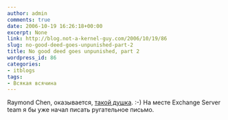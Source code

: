 ```yaml
---
author: admin
comments: true
date: 2006-10-19 16:26:18+00:00
excerpt: None
link: http://blog.not-a-kernel-guy.com/2006/10/19/86
slug: no-good-deed-goes-unpunished-part-2
title: No good deed goes unpunished, part 2
wordpress_id: 86
categories:
- itblogs
tags:
- Всякая всячина
---
```


Raymond Chen, оказывается, [такой душка](http://blogs.msdn.com/oldnewthing/archive/2006/10/19/844008.aspx). :-) На месте Exchange Server team я бы уже начал писать ругательное письмо.
